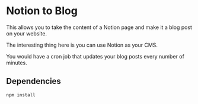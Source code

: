 # Notion to Blog
This allows you to take the content of a Notion page and make it a blog post on your website. 

The interesting thing here is you can use Notion as your CMS. 

You would have a cron job that updates your blog posts every number of minutes.

## Dependencies

```bash
npm install
```